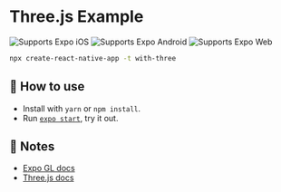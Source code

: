# Three.js Example

<p>
  <!-- iOS -->
  <img alt="Supports Expo iOS" longdesc="Supports Expo iOS" src="https://img.shields.io/badge/iOS-4630EB.svg?style=flat-square&logo=APPLE&labelColor=999999&logoColor=fff" />
  <!-- Android -->
  <img alt="Supports Expo Android" longdesc="Supports Expo Android" src="https://img.shields.io/badge/Android-4630EB.svg?style=flat-square&logo=ANDROID&labelColor=A4C639&logoColor=fff" />
  <!-- Web -->
  <img alt="Supports Expo Web" longdesc="Supports Expo Web" src="https://img.shields.io/badge/web-4630EB.svg?style=flat-square&logo=GOOGLE-CHROME&labelColor=4285F4&logoColor=fff" />
</p>

```sh
npx create-react-native-app -t with-three
```

## 🚀 How to use

- Install with `yarn` or `npm install`.
- Run [`expo start`](https://docs.expo.dev/versions/latest/workflow/expo-cli/), try it out.

## 📝 Notes

- [Expo GL docs](https://docs.expo.dev/versions/latest/sdk/gl-view/)
- [Three.js docs](https://threejs.org/docs/index.html#manual/en/introduction/Creating-a-scene)
